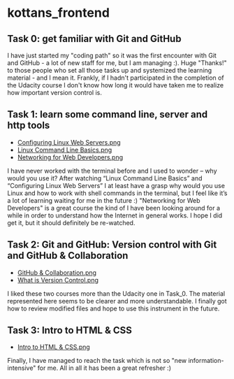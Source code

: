 # kottans_frontend

## Task 0: get familiar with Git and GitHub

I have just started my "coding path" so it was the first encounter with 
Git and GitHub - a lot of new staff for me, but I am managing :).
Huge "Thanks!" to those people who set all those tasks up and systemized 
the learning material - and I mean it. Frankly, if I hadn't participated in 
the completion of the Udacity course I don't know how long it would have taken me
to realize how important version control is.

## Task 1: learn some command line, server and http tools
* [Configuring Linux Web Servers.png](https://github.com/serhii-r/kottans_frontend/blob/master/Task_1/Configuring%20Linux%20Web%20Servers.png)
* [Linux Command Line Basics.png](https://github.com/serhii-r/kottans_frontend/blob/master/Task_1/Linux%20Command%20Line%20Basics.png)
* [Networking for Web Developers.png](https://github.com/serhii-r/kottans_frontend/blob/master/Task_1/Networking%20for%20Web%20Developers.png)

I have never worked with the terminal before and I used to wonder – why would
you use it? After watching “Linux Command Line Basics” and “Configuring Linux Web Servers” 
I at least have a grasp why would you use Linux and how to work with shell commands 
in the terminal, but I feel like it’s a lot of learning waiting for me in the future :)
"Networking for Web Developers" is a great course the kind of I have been looking 
around for a while in order to understand how the Internet in general works. I hope 
I did get it, but it should definitely be re-watched.

## Task 2: Git and GitHub: Version control with Git and GitHub & Collaboration
* [GitHub & Collaboration.png](https://github.com/serhii-r/kottans_frontend/blob/master/Task_2/GitHub%20%26%20Collaboration.png)
* [What is Version Control.png](https://github.com/serhii-r/kottans_frontend/blob/master/Task_2/What%20is%20Version%20Control.png)

I liked these two courses more than the Udacity one in Task_0. The material represented here 
seems to be clearer and more understandable. I finally got how to review modified files and
hope to use this instrument in the future.

## Task 3: Intro to HTML & CSS
* [Intro to HTML & CSS.png](https://github.com/serhii-r/kottans_frontend/blob/master/Task_3/Intro%20to%20HTML%20%26%20CSS.png)

Finally, I have managed to reach the task which is not so "new information-intensive" for me. All in all it has been a great refresher :)
